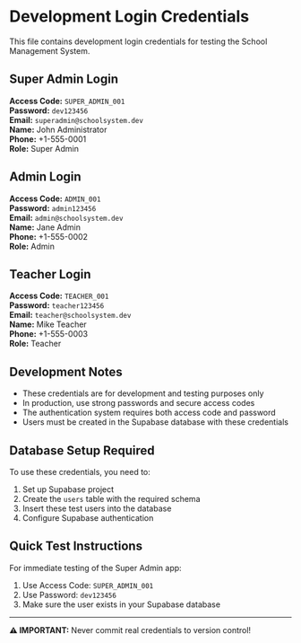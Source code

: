 # Development Login Credentials

This file contains development login credentials for testing the School Management System.

## Super Admin Login

**Access Code:** `SUPER_ADMIN_001`  
**Password:** `dev123456`  
**Email:** `superadmin@schoolsystem.dev`  
**Name:** John Administrator  
**Phone:** +1-555-0001  
**Role:** Super Admin  

## Admin Login

**Access Code:** `ADMIN_001`  
**Password:** `admin123456`  
**Email:** `admin@schoolsystem.dev`  
**Name:** Jane Admin  
**Phone:** +1-555-0002  
**Role:** Admin  

## Teacher Login

**Access Code:** `TEACHER_001`  
**Password:** `teacher123456`  
**Email:** `teacher@schoolsystem.dev`  
**Name:** Mike Teacher  
**Phone:** +1-555-0003  
**Role:** Teacher  

## Development Notes

- These credentials are for development and testing purposes only
- In production, use strong passwords and secure access codes
- The authentication system requires both access code and password
- Users must be created in the Supabase database with these credentials

## Database Setup Required

To use these credentials, you need to:

1. Set up Supabase project
2. Create the `users` table with the required schema
3. Insert these test users into the database
4. Configure Supabase authentication

## Quick Test Instructions

For immediate testing of the Super Admin app:
1. Use Access Code: `SUPER_ADMIN_001`
2. Use Password: `dev123456`
3. Make sure the user exists in your Supabase database

---
**⚠️ IMPORTANT:** Never commit real credentials to version control!